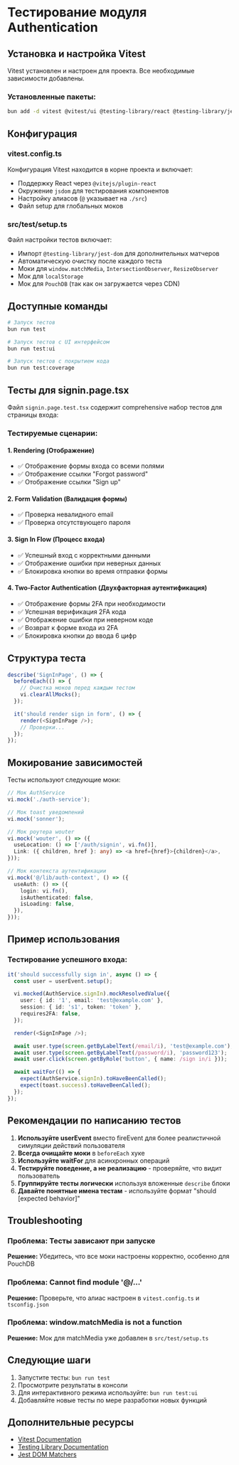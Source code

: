 # Тестирование модуля Authentication

## Установка и настройка Vitest

Vitest установлен и настроен для проекта. Все необходимые зависимости добавлены.

### Установленные пакеты:

```bash
bun add -d vitest @vitest/ui @testing-library/react @testing-library/jest-dom @testing-library/user-event jsdom happy-dom
```

## Конфигурация

### vitest.config.ts
Конфигурация Vitest находится в корне проекта и включает:
- Поддержку React через `@vitejs/plugin-react`
- Окружение `jsdom` для тестирования компонентов
- Настройку алиасов (`@` указывает на `./src`)
- Файл setup для глобальных моков

### src/test/setup.ts
Файл настройки тестов включает:
- Импорт `@testing-library/jest-dom` для дополнительных матчеров
- Автоматическую очистку после каждого теста
- Моки для `window.matchMedia`, `IntersectionObserver`, `ResizeObserver`
- Мок для `localStorage`
- Мок для `PouchDB` (так как он загружается через CDN)

## Доступные команды

```bash
# Запуск тестов
bun run test

# Запуск тестов с UI интерфейсом
bun run test:ui

# Запуск тестов с покрытием кода
bun run test:coverage
```

## Тесты для signin.page.tsx

Файл `signin.page.test.tsx` содержит comprehensive набор тестов для страницы входа:

### Тестируемые сценарии:

#### 1. Rendering (Отображение)
- ✅ Отображение формы входа со всеми полями
- ✅ Отображение ссылки "Forgot password"
- ✅ Отображение ссылки "Sign up"

#### 2. Form Validation (Валидация формы)
- ✅ Проверка невалидного email
- ✅ Проверка отсутствующего пароля

#### 3. Sign In Flow (Процесс входа)
- ✅ Успешный вход с корректными данными
- ✅ Отображение ошибки при неверных данных
- ✅ Блокировка кнопки во время отправки формы

#### 4. Two-Factor Authentication (Двухфакторная аутентификация)
- ✅ Отображение формы 2FA при необходимости
- ✅ Успешная верификация 2FA кода
- ✅ Отображение ошибки при неверном коде
- ✅ Возврат к форме входа из 2FA
- ✅ Блокировка кнопки до ввода 6 цифр

## Структура теста

```typescript
describe('SignInPage', () => {
  beforeEach(() => {
    // Очистка моков перед каждым тестом
    vi.clearAllMocks();
  });

  it('should render sign in form', () => {
    render(<SignInPage />);
    // Проверки...
  });
});
```

## Мокирование зависимостей

Тесты используют следующие моки:

```typescript
// Мок AuthService
vi.mock('./auth-service');

// Мок toast уведомлений
vi.mock('sonner');

// Мок роутера wouter
vi.mock('wouter', () => ({
  useLocation: () => ['/auth/signin', vi.fn()],
  Link: ({ children, href }: any) => <a href={href}>{children}</a>,
}));

// Мок контекста аутентификации
vi.mock('@/lib/auth-context', () => ({
  useAuth: () => ({
    login: vi.fn(),
    isAuthenticated: false,
    isLoading: false,
  }),
}));
```

## Пример использования

### Тестирование успешного входа:

```typescript
it('should successfully sign in', async () => {
  const user = userEvent.setup();

  vi.mocked(AuthService.signIn).mockResolvedValue({
    user: { id: '1', email: 'test@example.com' },
    session: { id: 's1', token: 'token' },
    requires2FA: false,
  });

  render(<SignInPage />);

  await user.type(screen.getByLabelText(/email/i), 'test@example.com');
  await user.type(screen.getByLabelText(/password/i), 'password123');
  await user.click(screen.getByRole('button', { name: /sign in/i }));

  await waitFor(() => {
    expect(AuthService.signIn).toHaveBeenCalled();
    expect(toast.success).toHaveBeenCalled();
  });
});
```

## Рекомендации по написанию тестов

1. **Используйте userEvent** вместо fireEvent для более реалистичной симуляции действий пользователя
2. **Всегда очищайте моки** в `beforeEach` хуке
3. **Используйте waitFor** для асинхронных операций
4. **Тестируйте поведение, а не реализацию** - проверяйте, что видит пользователь
5. **Группируйте тесты логически** используя вложенные `describe` блоки
6. **Давайте понятные имена тестам** - используйте формат "should [expected behavior]"

## Troubleshooting

### Проблема: Тесты зависают при запуске
**Решение:** Убедитесь, что все моки настроены корректно, особенно для PouchDB

### Проблема: Cannot find module '@/...'
**Решение:** Проверьте, что алиас настроен в `vitest.config.ts` и `tsconfig.json`

### Проблема: window.matchMedia is not a function
**Решение:** Мок для matchMedia уже добавлен в `src/test/setup.ts`

## Следующие шаги

1. Запустите тесты: `bun run test`
2. Просмотрите результаты в консоли
3. Для интерактивного режима используйте: `bun run test:ui`
4. Добавляйте новые тесты по мере разработки новых функций

## Дополнительные ресурсы

- [Vitest Documentation](https://vitest.dev/)
- [Testing Library Documentation](https://testing-library.com/docs/react-testing-library/intro/)
- [Jest DOM Matchers](https://github.com/testing-library/jest-dom)
